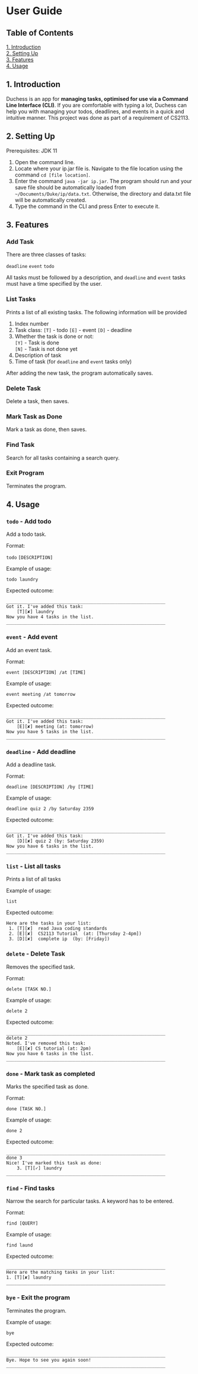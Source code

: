 # User Guide

## Table of Contents
[1. Introduction](#intro)<br>
[2. Setting Up](#setup)<br>
[3. Features](#features)<br>
[4. Usage](#usage)<br>

## <a name="intro">1. Introduction</a>
Duchess is an app for **managing tasks, optimised for use via a Command Line Interface (CLI)**. If you are comfortable with typing a lot, Duchess can help you with managing your todos, deadlines, and events in a quick and intuitive manner. This project was done as part of a requirement of CS2113.

## <a name="setup">2. Setting Up</a>
Prerequisites: JDK 11

1. Open the command line.
1. Locate where your ip.jar file is. Navigate to the file location using the command `cd [file location]`.
1. Enter the command `java -jar ip.jar`. The program should run and your save file should be automatically loaded from `~/Documents/Duke/ip/data.txt`. Otherwise, the directory and data.txt file will be automatically created.
1. Type the command in the CLI and press Enter to execute it. 
## <a name="features">3. Features</a> 

### Add Task
There are three classes of tasks:

`deadline`
`event`
`todo`

All tasks must be followed by a description, and `deadline` and `event` tasks must have a time specified by the user.

### List Tasks
Prints a list of all existing tasks. The following information will be provided
1. Index number
1. Task class:
`[T]` - todo
`[E]` - event
`[D]` - deadline
1. Whether the task is done or not:  
`[Y]` - Task is done  
`[N]` - Task is not done yet
1. Description of task
1. Time of task (for `deadline` and `event` tasks only)

After adding the new task, the program automatically saves.

### Delete Task
Delete a task, then saves.

### Mark Task as Done
Mark a task as done, then saves.

### Find Task
Search for all tasks containing a search query.

### Exit Program
Terminates the program.

## <a name="usage">4. Usage</a>

### `todo` - Add todo

Add a todo task.

Format:

`todo` `[DESCRIPTION]`

Example of usage: 

`todo laundry`

Expected outcome:

```
____________________________________________________________
Got it. I've added this task:
	[T][✘] laundry
Now you have 4 tasks in the list.
____________________________________________________________
```

### `event` - Add event

Add an event task.

Format:

`event [DESCRIPTION] /at [TIME]`

Example of usage: 

`event meeting /at tomorrow`

Expected outcome:

```
____________________________________________________________
Got it. I've added this task:
	[E][✘] meeting (at: tomorrow)
Now you have 5 tasks in the list.
____________________________________________________________
```

### `deadline` - Add deadline

Add a deadline task.

Format:

`deadline [DESCRIPTION] /by [TIME]`

Example of usage: 

`deadline quiz 2 /by Saturday 2359`

Expected outcome:

```
____________________________________________________________
Got it. I've added this task:
	[D][✘] quiz 2 (by: Saturday 2359)
Now you have 6 tasks in the list.
____________________________________________________________
```

### `list` - List all tasks

Prints a list of all tasks
  
Example of usage: 

`list`

Expected outcome:

```
Here are the tasks in your list:
 1. [T][✘]  read Java coding standards
 2. [E][✘]  CS2113 Tutorial  (at: [Thursday 2-4pm])
 3. [D][✘]  complete ip  (by: [Friday])
```

### `delete` - Delete Task

Removes the specified task.

Format:

`delete [TASK NO.]`

Example of usage: 

`delete 2`

Expected outcome:

```
____________________________________________________________
delete 2
Noted. I've removed this task:
	[E][✘] CS tutorial (at: 2pm)
Now you have 6 tasks in the list.
____________________________________________________________
```

### `done` - Mark task as completed

Marks the specified task as done.

Format:

`done [TASK NO.]`

Example of usage: 

`done 2`

Expected outcome:

```
____________________________________________________________
done 3
Nice! I've marked this task as done:
	3. [T][✓] laundry
____________________________________________________________
```

### `find` - Find tasks

Narrow the search for particular tasks. A keyword has to be entered.

Format:

`find [QUERY]`

Example of usage: 

`find laund`

Expected outcome:

```
____________________________________________________________
Here are the matching tasks in your list:
1. [T][✘] laundry
____________________________________________________________
```

### `bye` - Exit the program

Terminates the program.

Example of usage: 

`bye`

Expected outcome:

```
____________________________________________________________
Bye. Hope to see you again soon!
____________________________________________________________
```
